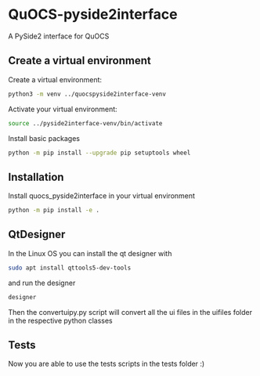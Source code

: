 # QuOCS-pyside2interface
A PySide2 interface for QuOCS
## Create a virtual environment
Create a virtual environment:
```bash
python3 -m venv ../quocspyside2interface-venv
```
Activate your virtual environment:
```bash
source ../pyside2interface-venv/bin/activate
```
Install basic packages
```bash
python -m pip install --upgrade pip setuptools wheel
```
## Installation
Install quocs_pyside2interface in your virtual environment
```bash
python -m pip install -e .
```

## QtDesigner
In the Linux OS you can install the qt designer with
```bash
sudo apt install qttools5-dev-tools
```
and run the designer
```bash
designer
```
Then the convertuipy.py script will convert all the ui files in the uifiles folder in the respective python classes

## Tests
Now you are able to use the tests scripts in the tests folder
:)


